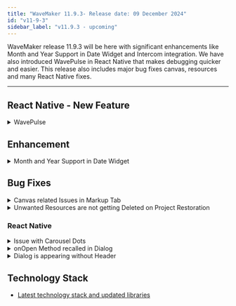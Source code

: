 ```yaml
---
title: "WaveMaker 11.9.3- Release date: 09 December 2024"
id: "v11-9-3"
sidebar_label: "v11.9.3 - upcoming"
---
```


WaveMaker release 11.9.3 will be here with significant enhancements like Month and Year Support in Date Widget and Intercom integration. We have also introduced WavePulse in React Native that makes debugging quicker and easier. This release also includes major bug fixes canvas, resources and many React Native fixes.

---

## React Native - New Feature

<details> <summary>WavePulse</summary>

Introducing WavePulse for debugging APK or IPA file. Users can now install the APK or IPA file in their mobile device and connect with WavePulse to debug the WaveMaker specific components and logs. The debug session in WavePulse displays the following information.

- Console logs
- Network
- Element Tree with Properties and Styles
- Timeline of various events
- Storage
- Info

</details>

## Enhancement 

<details> <summary> Month and Year Support in Date Widget </summary> 

Introduced a new property in the Properties panel, **View mode**, this allows user to select between day or month mode. With this property, four new date patterns are added, MM/YY, YY/MM, MM/YYYY, and YYYY/MM.

![Month and Day Mode](/learn/assets/month-day-mode-date.png)

The preview mode for day and month mode differs as date field will not be displayed in the preview when month mode is selected in View mode.

**Preview in Month Mode**:

![Month Mode](/learn/assets/month-mode-date.png)

**Preview in Day Mode**:

![Day Mode](/learn/assets/day-mode-date.png)

In the case of month mode, the date value is selected as 01 by default for output format as the display patterns in output format are restricted to DD/MM/YY, YY/MM/DD, DD/MM/YYY, YYYY/MM/DD.

</details>

## Bug Fixes

<details> <summary> Canvas related Issues in Markup Tab </summary>

**Cursor issue in Markup Tab**: When writing code in Markup tab where the number of lines of code is more than 250, it was observed that when user made any changes in the markup code and saved it, the scroll and cursor moved back to the top of the page instead of the line where the edit was made.

**Issue with Viewing Changes**: In this case, user was able to see that the whole file is changed even when the changes were minor changes like renaming or updating a line, in view changes.

**Code in Single Line**: Intermitently, upon landing on Markup tab, complete code was displayed in one line until user makes some changes and save them.

</details>

<details> <summary> Unwanted Resources are not getting Deleted on Project Restoration </summary>

Previously, when restoring a project, resources (files or folders) missing from the uploaded zip file were not removed from the existing project directory, leaving outdated or unnecessary files behind. The restore process only added or updated resources but didn’t handle deletions.

This issue was fixed by clearing the project folder before extracting the zip file. Now, only the files and folders in the uploaded zip are copied, ensuring the project directory accurately reflects its contents.

This fix removes old or unnecessary files, preventing confusion or any potential issues.

</details>

### React Native

<details><summary>Issue with Carousel Dots</summary>

When a Carousel widget has more than 20 windows, the number of dots that appear at the bottom of the page were equal to the number of windows. This issue is now fixed by limiting it to 3 dots and the number of dots can be further customised.

</details>

<details><summary>onOpen Method recalled in Dialog</summary>

An issue was observed when nested Dialog widgets were used where the `onOpen` method was getting called for the first dialog when the second dialog was closed. Now, the `onOpen` method is called for the first dialog only when it is opened for the first time.

</details>

<details><summary> Dialog is appearing without Header </summary>

During preview, the dialogs are appearing without the header as they are opening from the Tabbar section. This was observed only in iOS.

</details>

## Technology Stack

- [Latest technology stack and updated libraries](/learn/wavemaker-release-notes#technology-stack)